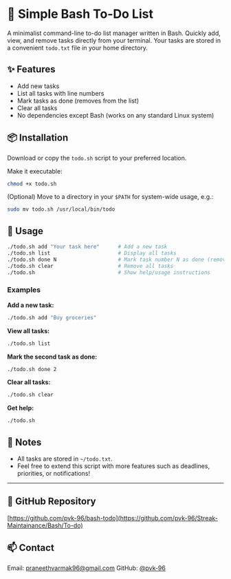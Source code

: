 # 📝 Simple Bash To-Do List

A minimalist command-line to-do list manager written in Bash. Quickly add, view, and remove tasks directly from your terminal. Your tasks are stored in a convenient `todo.txt` file in your home directory.

## ✨ Features

- Add new tasks  
- List all tasks with line numbers  
- Mark tasks as done (removes from the list)  
- Clear all tasks  
- No dependencies except Bash (works on any standard Linux system)  

## 📦 Installation

Download or copy the `todo.sh` script to your preferred location.

Make it executable:

```bash
chmod +x todo.sh
````

(Optional) Move to a directory in your `$PATH` for system-wide usage, e.g.:

```bash
sudo mv todo.sh /usr/local/bin/todo
```

## 🚀 Usage

```bash
./todo.sh add "Your task here"      # Add a new task
./todo.sh list                      # Display all tasks
./todo.sh done N                    # Mark task number N as done (removes it)
./todo.sh clear                     # Remove all tasks
./todo.sh                           # Show help/usage instructions
```

### Examples

**Add a new task:**

```bash
./todo.sh add "Buy groceries"
```

**View all tasks:**

```bash
./todo.sh list
```

**Mark the second task as done:**

```bash
./todo.sh done 2
```

**Clear all tasks:**

```bash
./todo.sh clear
```

**Get help:**

```bash
./todo.sh
```

## 📁 Notes

* All tasks are stored in `~/todo.txt`.
* Feel free to extend this script with more features such as deadlines, priorities, or notifications!

---

## 📎 GitHub Repository

[https://github.com/pvk-96/bash-todo](https://github.com/pvk-96/Streak-Maintainance/Bash/To-do)

## 📫 Contact

Email: [praneethvarmak96@gmail.com](mailto:praneethvarmakopperla@gmail.com)
GitHub: [@pvk-96](https://github.com/pvk-96)

```
```
